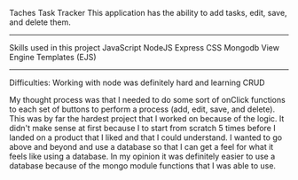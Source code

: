 Taches Task Tracker
This application has the ability to add tasks, edit, save, and delete them.

---------------------------------------------------

Skills used in this project
JavaScript
NodeJS
Express
CSS
Mongodb
View Engine Templates (EJS)

----------------------------------------------------

Difficulties: 
Working with node was definitely hard and learning CRUD 

My thought process was that I needed to do some sort of onClick functions to each set of 
buttons to perform a process (add, edit, save, and delete). This was by far the hardest project that I worked on because of the logic. It didn't make sense at first because I to start from 
scratch 5 times before I landed on a product that I liked and that I could understand. I wanted
to go above and beyond and use a database so that I can get a feel for what it feels like using a 
database. In my opinion it was definitely easier to use a database because of the mongo module 
functions that I was able to use. 